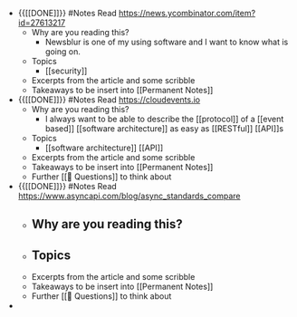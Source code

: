 - {{[[DONE]]}} #Notes Read https://news.ycombinator.com/item?id=27613217 
    - Why are you reading this?
        - Newsblur is one of my using software and I want to know what is going on.
    - Topics
        - [[security]]
    - Excerpts from the article and some scribble
    - Takeaways to be insert into [[Permanent Notes]]
- {{[[DONE]]}} #Notes Read https://cloudevents.io 
    - Why are you reading this?
        - I always want to be able to describe the [[protocol]] of a [[event based]] [[software architecture]] as easy as [[RESTful]] [[API]]s
    - Topics
        - [[software architecture]] [[API]]
    - Excerpts from the article and some scribble
    - Takeaways to be insert into [[Permanent Notes]]
    - Further [[🤔 Questions]] to think about
- {{[[DONE]]}} #Notes Read https://www.asyncapi.com/blog/async_standards_compare 
    - Why are you reading this?
        - 
    - Topics
        - 
    - Excerpts from the article and some scribble
    - Takeaways to be insert into [[Permanent Notes]]
    - Further [[🤔 Questions]] to think about
- 
